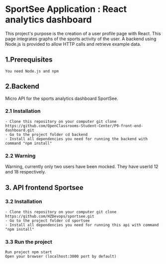 # SportSee Application : React analytics dashboard

This project's purpose is the creation of a user profile page with React. This page integrates graphs of the sports activity of the user. 
A backend using Node.js is provided to allow HTTP calls and retrieve example data.

## 1.Prerequisites

    You need Node.js and npm
    
## 2.Backend

Micro API for the sports analytics dashboard SportSee.

### 2.1 Installation
    - Clone this repository on your computer git clone https://github.com/OpenClassrooms-Student-Center/P9-front-end-dashboard.git
    - Go to the project folder cd backend
    - Install all dependencies you need for running the backend with command "npm install"

### 2.2 Warning
Warning, currently only two users have been mocked. They have userId 12 and 18 respectively.

## 3. API frontend Sportsee

### 3.2 Installation
    - Clone this repository on your computer git clone https://github.com/HZDevops/sportsee.git
    - Go to the project folder cd sportsee
    - Install all dependencies you need for running this api with command "npm install"

### 3.3 Run the project
    Run project npm start
    Open your browser (localhost:3000 port by default)

